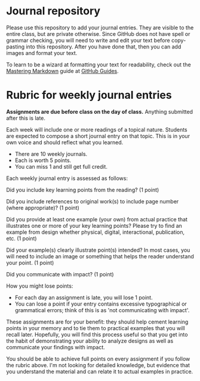 # Journal repository

Please use this repository to add your journal entries. They are visible to the entire class, but are private otherwise. Since GitHub does not have spell or grammar checking, you will need to write and edit your text before copy-pasting into this repository. After you have done that, then you can add images and format your text.

To learn to be a wizard at formatting your text for readability, check out the [Mastering Markdown](https://guides.github.com/features/mastering-markdown/) guide at [GitHub Guides](https://guides.github.com/features/mastering-markdown/).

# Rubric for weekly journal entries

**Assignments are due before class on the day of class.** Anything submitted after this is late.

Each week will include one or more readings of a topical nature. Students are expected to compose a short journal entry on that topic. This is in your own voice and should reflect what you learned.

- There are 10 weekly journals.
- Each is worth 5 points.
- You can miss 1 and still get full credit.

Each weekly journal entry is assessed as follows:

Did you include key learning points from the reading? (1 point)

Did you include references to original work(s) to include page number (where appropriate)? (1 point)

Did you provide at least one example (your own) from actual practice that illustrates one or more of your key learning points? Please try to find an example from design whether physical, digital, interactional, publication, etc. (1 point)

Did your example(s) clearly illustrate point(s) intended? In most cases, you will need to include an image or something that helps the reader understand your point. (1 point)

Did you communicate with impact? (1 point)

How you might lose points:

- For each day an assignment is late, you will lose 1 point.
- You can lose a point if your entry contains excessive typographical or grammatical errors; think of this is as 'not communicating with impact'.

These assignments are for your benefit: they should help cement learning points in your memory and to tie them to practical examples that you will recall later. Hopefully, you will find this process useful so that you get into the habit of demonstrating your ability to analyze designs as well as communicate your findings with impact.

You should be able to achieve full points on every assignment if you follow the rubric above. I'm not looking for detailed knowledge, but evidence that you understand the material and can relate it to actual examples in practice.
